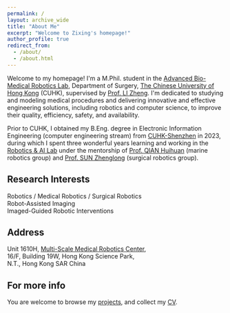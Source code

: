 ```yaml
---
permalink: /
layout: archive_wide
title: "About Me"
excerpt: "Welcome to Zixing's homepage!"
author_profile: true
redirect_from: 
  - /about/
  - /about.html
---
```


Welcome to my homepage! I'm a M.Phil. student in the [Advanced Bio-Medical Robotics Lab](https://research.surgery.cuhk.edu.hk/lizhengrobotics/), Department of Surgery, [The Chinese University of Hong Kong](https://www.cuhk.edu.hk/english/index.html) (CUHK), supervised by [Prof. LI Zheng](https://www.surgery.cuhk.edu.hk/profile.asp?alias=zli). I'm dedicated to studying and modeling medical procedures and delivering innovative and effective engineering solutions, including robotics and computer science, to improve their quality, efficiency, safety, and availability.

Prior to CUHK, I obtained my B.Eng. degree in Electronic Information Engineering (computer engineering stream) from [CUHK-Shenzhen](https://www.cuhk.edu.cn/en) in 2023, during which I spent three wonderful years learning and working in the [Robotics & AI Lab](https://rail.cuhk.edu.cn/) under the mentorship of [Prof. QIAN Huihuan](https://sse.cuhk.edu.cn/en/faculty/qianhuihuan) (marine robotics group) and [Prof. SUN Zhenglong](https://sse.cuhk.edu.cn/en/faculty/sunzhenglong) (surgical robotics group).


## Research Interests
Robotics / Medical Robotics / Surgical Robotics<br/>
Robot-Assisted Imaging<br/>
Imaged-Guided Robotic Interventions

## Address
Unit 1610H, [Multi-Scale Medical Robotics Center](https://www.mrc-cuhk.com/),<br/>16/F, Building 19W, Hong Kong Science Park,<br/>N.T., Hong Kong SAR China


## For more info
You are welcome to browse my [projects](/projects/), and collect my [CV](/cv/).
